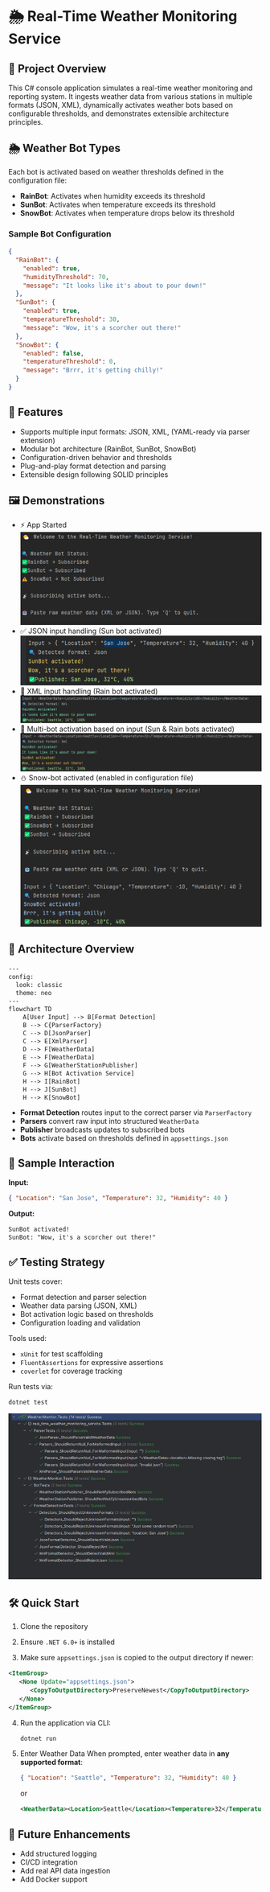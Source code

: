 # 🌦️ Real-Time Weather Monitoring Service

## 📌 Project Overview

This C# console application simulates a real-time weather monitoring and reporting system. It ingests weather data from various stations in multiple formats (JSON, XML), dynamically activates weather bots based on configurable thresholds, and demonstrates extensible architecture principles.

## 🌦️ Weather Bot Types

Each bot is activated based on weather thresholds defined in the configuration file:

* **RainBot**: Activates when humidity exceeds its threshold
* **SunBot**: Activates when temperature exceeds its threshold
* **SnowBot**: Activates when temperature drops below its threshold

### Sample Bot Configuration

```json
{
  "RainBot": {
    "enabled": true,
    "humidityThreshold": 70,
    "message": "It looks like it's about to pour down!"
  },
  "SunBot": {
    "enabled": true,
    "temperatureThreshold": 30,
    "message": "Wow, it's a scorcher out there!"
  },
  "SnowBot": {
    "enabled": false,
    "temperatureThreshold": 0,
    "message": "Brrr, it's getting chilly!"
  }
}
```

## 🚀 Features

* Supports multiple input formats: JSON, XML, (YAML-ready via parser extension)
* Modular bot architecture (RainBot, SunBot, SnowBot)
* Configuration-driven behavior and thresholds
* Plug-and-play format detection and parsing
* Extensible design following SOLID principles

## 🖼️ Demonstrations
* ⚡ App Started <br> ![App-Started.png](./assets/App-Started.png)
* ✅ JSON input handling (Sun bot activated) <br> ![Json-triggered.png](./assets/Json-triggered.png)
* 🧾 XML input handling  (Rain bot activated) <br> ![xml-parser.png](./assets/xml-parser.png)
* 🤖 Multi-bot activation based on input (Sun & Rain bots activated) <br> ![multi-bot-activated.png](./assets/multi-bot-activated.png)
* ⛄ Snow-bot activated (enabled in configuration file) <br> ![snow-activated.png](./assets/snow-activated.png)

## 🧩 Architecture Overview

```mermaid
---
config:
  look: classic
  theme: neo
---
flowchart TD
    A[User Input] --> B[Format Detection]
    B --> C{ParserFactory}
    C --> D[JsonParser]
    C --> E[XmlParser]
    D --> F[WeatherData]
    E --> F[WeatherData]
    F --> G[WeatherStationPublisher]
    G --> H[Bot Activation Service]
    H --> I[RainBot]
    H --> J[SunBot]
    H --> K[SnowBot]

```

* **Format Detection** routes input to the correct parser via `ParserFactory`
* **Parsers** convert raw input into structured `WeatherData`
* **Publisher** broadcasts updates to subscribed bots
* **Bots** activate based on thresholds defined in `appsettings.json`


## 🧪 Sample Interaction

**Input:**

```json
{ "Location": "San Jose", "Temperature": 32, "Humidity": 40 }
```

**Output:**

```
SunBot activated!
SunBot: "Wow, it's a scorcher out there!"
```



## ✅ Testing Strategy

Unit tests cover:

* Format detection and parser selection
* Weather data parsing (JSON, XML)
* Bot activation logic based on thresholds
* Configuration loading and validation

Tools used:

* `xUnit` for test scaffolding
* `FluentAssertions` for expressive assertions
* `coverlet` for coverage tracking

Run tests via:

```bash
dotnet test
```

![App-Started.png](./assets/Unit-Test-Sample-Run.png)

## 🛠️ Quick Start

1. Clone the repository

2. Ensure `.NET 6.0+` is installed
3. Make sure `appsettings.json` is copied to the output directory if newer:
```xml
<ItemGroup>
   <None Update="appsettings.json">
      <CopyToOutputDirectory>PreserveNewest</CopyToOutputDirectory>
   </None>
</ItemGroup>  
```
4. Run the application via CLI:

   ```bash
   dotnet run
   ```

5. Enter Weather Data
   When prompted, enter weather data in **any supported format**:

   ```json
   { "Location": "Seattle", "Temperature": 32, "Humidity": 40 }
   ```

   or

   ```xml
   <WeatherData><Location>Seattle</Location><Temperature>32</Temperature><Humidity>40</Humidity></WeatherData>
   ```

## 🔮 Future Enhancements
* Add structured logging
* CI/CD integration
* Add real API data ingestion
* Add Docker support

